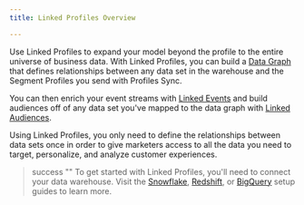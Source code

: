 ```yaml
---
title: Linked Profiles Overview

---
```


Use Linked Profiles to expand your model beyond the profile to the entire universe of business data. With Linked Profiles, you can build a [Data Graph](/docs/unify/linked-profiles/data-graph/) that defines relationships between any data set in the warehouse and the Segment Profiles you send with Profiles Sync. 

You can then enrich your event streams with [Linked Events](/docs/unify/linked-profiles/linked-events/) and build audiences off of any data set you've mapped to the data graph with [Linked Audiences](/docs/unify/linked-profiles/linked-audiences/).


Using Linked Profiles, you only need to define the relationships between data sets once in order to give marketers access to all the data you need to target, personalize, and analyze customer experiences. 

> success ""
> To get started with Linked Profiles, you'll need to connect your data warehouse. Visit the [Snowflake](/docs/unify/linked-profiles/setup-guides/snowflake-setup/), [Redshift](/docs/unify/linked-profiles/setup-guides/redshift-setup/), or [BigQuery](/docs/unify/linked-profiles/setup-guides/BigQuery-setup/) setup guides to learn more.
